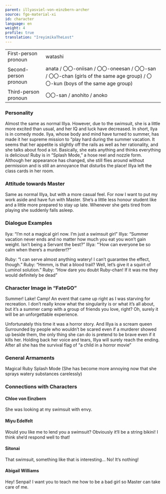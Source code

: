 ```yaml
---
parent: illyasviel-von-einzbern-archer
source: fgo-material-xi
id: character
language: en
weight: 4
profile: true
translation: "IreyimikaTheLost"
---
```


<table>
  <tr><td>First-person pronoun</td><td>watashi</td></tr>
  <tr><td>Second-person pronoun</td><td>anata / 〇〇-oniisan / 〇〇-oneesan / 〇〇-san / 〇〇-chan (girls of the same age group) / 〇〇-kun (boys of the same age group)</td></tr>
  <tr><td>Third-person pronoun</td><td>〇〇-san / anohito / anoko</td></tr>
</table>

### Personality

Almost the same as normal Illya.
However, due to the swimsuit, she is a little more excited than usual, and her IQ and luck have decreased.
In short, Ilya is in comedy mode. Ilya, whose body and mind have turned to summer, has made it her supreme mission to “play hard during the summer vacation.
It seems that her appetite is slightly off the rails as well as her rationality, and she talks about food a lot.
Basically, she eats anything and thinks everything is delicious!
Ruby is in “Splash Mode,” a hose reel and nozzle form. Although her appearance has changed, she still flies around without permission and is still an annoyance that disturbs the place!
Illya left the class cards in her room.

### Attitude towards Master

Same as normal Illya, but with a more casual feel.
For now I want to put my work aside and have fun with Master.
She’s a little less honour student like and a little more prepared to stay up late.
Whenever she gets tired from playing she suddenly falls asleep.

### Dialogue Examples

llya: “I’m not a magical girl now. I’m just a swimsuit girl”
Illya: “Summer vacation never ends and no matter how much you eat you won’t gain weight. Isn’t being a Servant the best?”
Illya: “’How can everyone be so calm when there’s a murderer!?”

Ruby: “I can serve almost anything watery! I can’t guarantee the effect, though.”
Ruby: “Hmmm, is that a blood trail? Well, let’s give it a squirt of Luminol solution.”
Ruby: “How dare you doubt Ruby-chan! If it was me they would definitely be dead”

### Character Image in “FateGO”

Summer! Lake! Camp!
An event that came up right as I was starving for recreation.
I don’t really know what the singularity is or what it’s all about, but it’s a summer camp with a group of friends you love, right? Oh, surely it will be an unforgettable experience.

Unfortunately this time it was a horror story.
And Illya is a scream queen
Surrounded by people who wouldn’t be scared even if a murderer showed up beside them, the only thing she can do is pretend to be brave even if it kills her. Holding back her voice and tears, Illya will surely reach the ending. After all she has the survival flag of “a child in a horror movie”

### General Armaments

Magical Ruby Splash Mode (She has become more annoying now that she sprays watery substances carelessly)

### Connections with Characters

#### Chloe von Einzbern

She was looking at my swimsuit with envy.

#### Miyu Edelfelt

Would you like me to lend you a swimsuit? Obviously it‘ll be a string bikini! I think she‘d respond well to that!

#### Sitonai

That swimsuit, something like that is interesting… No! It‘s nothing!

#### Abigail Williams

Hey! Senpai! I want you to teach me how to be a bad girl so Master can take care of me.
